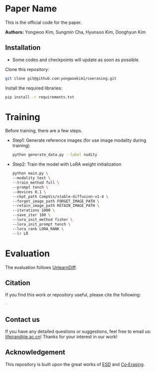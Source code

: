 # Paper Name

This is the official code for the paper.

**Authors:** Yongwoo Kim, Sungmin Cha, Hyunsoo Kim, Donghyun Kim

## Installation

- Some codes and checkpoints will update as soon as possible.

Clone this repository:

```bash
git clone git@github.com:yongwookim1/coerasing.git
```

Install the required libraries:

```bash
pip install -r requirements.txt
```

# Training

Before training, there are a few steps.

- Step1: Generate reference images (for use image modality during training)

  ```bash
  python generate_data.py --label nudity
  ```

- Step2: Train the model with LoRA weight initialization

  ```bash
  python main.py \
  --modality text \
  --train_method full \
  --prompt tench \
  --devices 0,1 \
  --ckpt_path CompVis/stable-diffusion-v1-4 \
  --forget_image_path FORGET_IMAGE_PATH \
  --retain_image_path RETAIN_IMAGE_PATH \
  --iterations 1000 \
  --save_iter 100 \
  --lora_init_method fisher \
  --lora_init_prompt tench \
  --lora_rank LORA_RANK \
  --lr LR
  ```

# Evaluation

The evaluation follows [UnlearnDiff](https://github.com/OPTML-Group/Diffusion-MU-Attack).

## Citation

If you find this work or repository useful, please cite the following:

```bib
-
```

## Contact us

If you have any detailed questions or suggestions, feel free to email us: [lifeiran@iie.ac.cn](mailto:lifeiran@iie.ac.cn)! Thanks for your interest in our work!

## Acknowledgement

This repository is built upon the great works of [ESD](https://github.com/rohitgandikota/erasing) and [Co‑Erasing](https://github.com/Ferry-Li/Co-Erasing).
